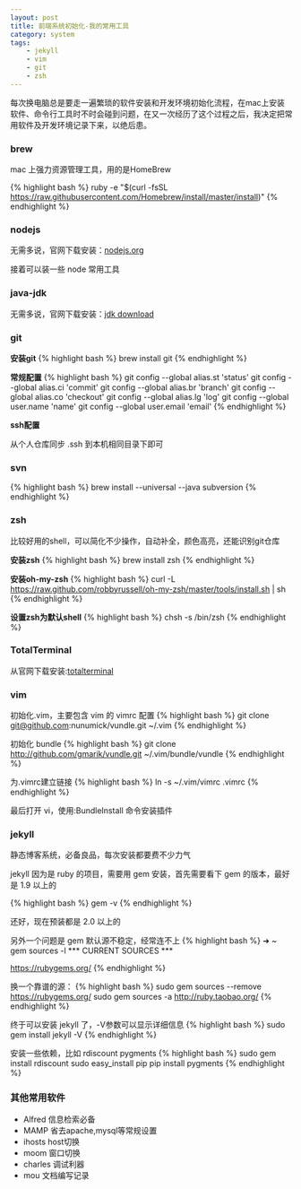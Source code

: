```yaml
---
layout: post
title: 前端系统初始化-我的常用工具
category: system
tags:
    - jekyll
    - vim
    - git
    - zsh
---
```


每次换电脑总是要走一遍繁琐的软件安装和开发环境初始化流程，在mac上安装软件、命令行工具时不时会碰到问题，在又一次经历了这个过程之后，我决定把常用软件及开发环境记录下来，以绝后患。

### brew

mac 上强力资源管理工具，用的是HomeBrew

{% highlight bash %}
ruby -e "$(curl -fsSL https://raw.githubusercontent.com/Homebrew/install/master/install)"
{% endhighlight %}

### nodejs

无需多说，官网下载安装：[nodejs.org](http://nodejs.org/download/)

接着可以装一些 node 常用工具

### java-jdk

无需多说，官网下载安装：[jdk download](http://www.oracle.com/technetwork/cn/java/javase/downloads/index.html)

### git

**安装git**
{% highlight bash %}
brew install git
{% endhighlight %}

**常规配置**
{% highlight bash %}
git config --global alias.st 'status'
git config --global alias.ci 'commit'
git config --global alias.br 'branch'
git config --global alias.co 'checkout'
git config --global alias.lg 'log'
git config --global user.name 'name'
git config --global user.email 'email'
{% endhighlight %}

**ssh配置**

从个人仓库同步 .ssh 到本机相同目录下即可

### svn

{% highlight bash %}
brew install --universal --java subversion
{% endhighlight %}

### zsh

比较好用的shell，可以简化不少操作，自动补全，颜色高亮，还能识别git仓库

**安装zsh**
{% highlight bash %}
brew install zsh
{% endhighlight %}

**安装oh-my-zsh**
{% highlight bash %}
curl -L https://raw.github.com/robbyrussell/oh-my-zsh/master/tools/install.sh | sh
{% endhighlight %}

**设置zsh为默认shell**
{% highlight bash %}
chsh -s /bin/zsh
{% endhighlight %}

### TotalTerminal

从官网下载安装:[totalterminal](http://totalterminal.binaryage.com/)

### vim

初始化.vim，主要包含 vim 的 vimrc 配置
{% highlight bash %}
git clone git@github.com:nunumick/vundle.git ~/.vim
{% endhighlight %}

初始化 bundle
{% highlight bash %}
git clone http://github.com/gmarik/vundle.git ~/.vim/bundle/vundle
{% endhighlight %}

为.vimrc建立链接
{% highlight bash %}
ln -s ~/.vim/vimrc .vimrc
{% endhighlight %}

最后打开 vi，使用:BundleInstall 命令安装插件

### jekyll

静态博客系统，必备良品，每次安装都要费不少力气

jekyll 因为是 ruby 的项目，需要用 gem 安装，首先需要看下 gem 的版本，最好是 1.9 以上的

{% highlight bash %}
gem -v
{% endhighlight %}

还好，现在预装都是 2.0 以上的

另外一个问题是 gem 默认源不稳定，经常连不上
{% highlight bash %}
➜  ~  gem sources -l
*** CURRENT SOURCES ***

https://rubygems.org/
{% endhighlight %}

换一个靠谱的源：
{% highlight bash %}
sudo gem sources --remove https://rubygems.org/
sudo gem sources -a http://ruby.taobao.org/
{% endhighlight %}

终于可以安装 jekyll 了，-V参数可以显示详细信息
{% highlight bash %}
sudo gem install jekyll -V
{% endhighlight %}

安装一些依赖，比如 rdiscount pygments
{% highlight bash %}
sudo gem install rdiscount
sudo easy_install pip
pip install pygments
{% endhighlight %}


### 其他常用软件

* Alfred 信息检索必备
* MAMP 省去apache,mysql等常规设置
* ihosts host切换
* moom 窗口切换
* charles 调试利器
* mou 文档编写记录


